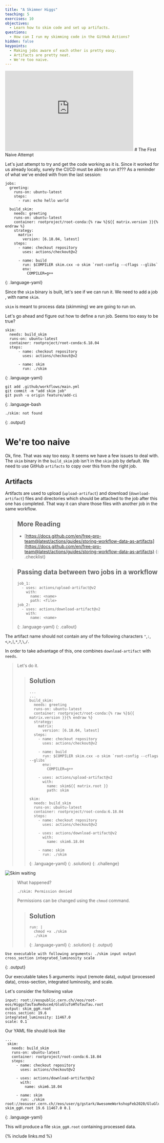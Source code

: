 ```yaml
---
title: "A Skimmer Higgs"
teaching: 5
exercises: 10
objectives:
  - Learn how to skim code and set up artifacts.
questions:
  - How can I run my skimming code in the GitHub Actions?
hidden: false
keypoints:
  - Making jobs aware of each other is pretty easy.
  - Artifacts are pretty neat.
  - We're too naive.
---
```

<iframe width="420" height="263" src="https://www.youtube.com/embed/omYX4uRxCKI?list=PLKZ9c4ONm-VmmTObyNWpz4hB3Hgx8ZWSb" frameborder="0" allow="accelerometer; autoplay; encrypted-media; gyroscope; picture-in-picture" allowfullscreen></iframe>
# The First Naive Attempt

Let's just attempt to try and get the code working as it is. Since it worked for us already locally, surely the CI/CD must be able to run it??? As a reminder of what we've ended with from the last session:

~~~
jobs:
  greeting:
    runs-on: ubuntu-latest
    steps:
      - run: echo hello world
 
  build_skim:
    needs: greeting
    runs-on: ubuntu-latest
    container: rootproject/root-conda:{% raw %}${{ matrix.version }}{% endraw %}
    strategy:
      matrix:
        version: [6.18.04, latest]
    steps:
      - name: checkout repository
        uses: actions/checkout@v2

      - name: build
        run: $COMPILER skim.cxx -o skim `root-config --cflags --glibs`
        env:
          COMPILER=g++
~~~
{: .language-yaml}

Since the `skim` binary is built, let's see if we can run it. We need to add a job , with name `skim`. 

`skim` is meant to process data (skimming) we are going to run on.

Let's go ahead and figure out how to define a run job. Seems too easy to be true?
~~~
skim:
  needs: build_skim
  runs-on: ubuntu-latest
  container: rootproject/root-conda:6.18.04
  steps:
      - name: checkout repository
        uses: actions/checkout@v2

      - name: skim
        run: ./skim
~~~
{: .language-yaml}


~~~
git add .github/workflows/main.yml
git commit -m "add skim job"
git push -u origin feature/add-ci
~~~
{: .language-bash

~~~
./skim: not found
~~~
{: .output}

# We're too naive

Ok, fine. That was way too easy. It seems we have a few issues to deal with. The `skim` binary in the `build_skim` job isn't in the `skim` job by default. We need to use GitHub `artifacts` to copy over this from the right job.

## Artifacts

Artifacts are used to upload (`upload-artifact`) and download  (`download-artifact`) files and directories which should be attached to the job after this one has completed. That way it can share those files with another job in the same workflow.

> ## More Reading
> - [https://docs.github.com/en/free-pro-team@latest/actions/guides/storing-workflow-data-as-artifacts](https://docs.github.com/en/free-pro-team@latest/actions/guides/storing-workflow-data-as-artifacts)
{: .checklist}

> ## Passing data between two jobs in a workflow
> ~~~
> job_1:
>   - uses: actions/upload-artifact@v2
>     with:
>       name: <name>
>       path: <file>
> job_2:
>   - uses: actions/download-artifact@v2
>     with:
>       name: <name>
> ~~~
> {: .language-yaml}
{: .callout}

The artifact name should not contain any of the following characters `"`,`:`,`<`,`>`,`|`,`*`,`?`,`\`,`/`.

In order to take advantage of this, one combines `download-artifact` with `needs`.

>
> Let's do it.
>
> > ## Solution
> > ~~~
> > ...
> > ...
> > build_skim:
> >   needs: greeting
> >   runs-on: ubuntu-latest
> >   container: rootproject/root-conda:{% raw %}${{ matrix.version }}{% endraw %}
> >   strategy:
> >     matrix:
> >       version: [6.18.04, latest]
> >   steps:
> >     - name: checkout repository
> >       uses: actions/checkout@v2
> >
> >     - name: build
> >       run: $COMPILER skim.cxx -o skim `root-config --cflags --glibs`
> >       env:
> >         COMPILER=g++
> >
> >     - uses: actions/upload-artifact@v2
> >       with:
> >         name: skim${{ matrix.root }}
> >         path: skim
> >
> > skim:
> >   needs: build_skim
> >   runs-on: ubuntu-latest
> >   container: rootproject/root-conda:6.18.04
> >   steps:
> >     - name: checkout repository
> >       uses: actions/checkout@v2
> >
> >     - uses: actions/download-artifact@v2
> >       with:
> >         name: skim6.18.04
> >
> >     - name: skim
> >       run: ./skim
> > ~~~
> > {: .language-yaml}
> {: .solution}
{: .challenge}

![Skim waiting]({{site.baseurl}}/fig/actions_skim_job_wait.png)

> 
>
> What happened?
>
> ~~~
> ./skim: Permission denied
> ~~~
> 
> Permissions can be changed using the `chmod` command.
> > ## Solution
> > ~~~
> > run: |
> >   chmod +x ./skim
> >   ./skim
> > ~~~
> > {: .language-yaml}
> {: .solution}
{: .output}

~~~
Use executable with following arguments: ./skim input output cross_section integrated_luminosity scale
~~~
{: .output}

Our executable takes 5 arguments: input (remote data), output (processed data), cross-section, integrated luminosity, and scale.

Let's consider the following value
```
input: root://eospublic.cern.ch//eos/root-eos/HiggsTauTauReduced/GluGluToHToTauTau.root
output: skim_ggH.root
cross_section: 19.6
integrated_luminosity: 11467.0
scale: 0.1
```

Our YAML file should look like
~~~
...
 skim:
   needs: build_skim
   runs-on: ubuntu-latest
   container: rootproject/root-conda:6.18.04
   steps:
     - name: checkout repository
       uses: actions/checkout@v2

     - uses: actions/download-artifact@v2
       with:
         name: skim6.18.04

     - name: skim
       run: ./skim root://eosuser.cern.ch//eos/user/g/gstark/AwesomeWorkshopFeb2020/GluGluToHToTauTau.root skim_ggH.root 19.6 11467.0 0.1
~~~
{: .language-yaml}

This will produce a file `skim_ggH.root` containing processed data.


{% include links.md %}
